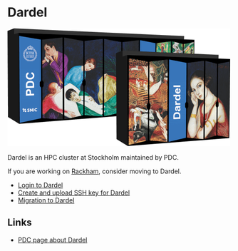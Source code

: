 # Dardel

![Dardel server racks](./img/dardel_racks.png)

Dardel is an HPC cluster at Stockholm maintained by PDC.

If you are working on [Rackham](rackham.md), 
consider moving to Dardel.

- [Login to Dardel](../getting_started/login_dardel.md)
- [Create and upload SSH key for Dardel](../software/ssh_key_use_dardel.md)
- [Migration to Dardel](dardel_migration.md)

## Links

- [PDC page about Dardel](https://www.pdc.kth.se/hpc-services/computing-systems/dardel)
